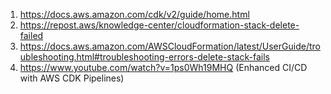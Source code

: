 1) https://docs.aws.amazon.com/cdk/v2/guide/home.html
2) https://repost.aws/knowledge-center/cloudformation-stack-delete-failed
3) https://docs.aws.amazon.com/AWSCloudFormation/latest/UserGuide/troubleshooting.html#troubleshooting-errors-delete-stack-fails
4) https://www.youtube.com/watch?v=1ps0Wh19MHQ  (Enhanced CI/CD with AWS CDK Pipelines)
